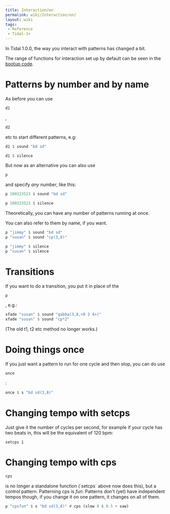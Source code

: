 ```yaml
---
title: Interaction/en
permalink: wiki/Interaction/en/
layout: wiki
tags:
 - Reference
 - Tidal-1+
---
```


<languages/> In Tidal 1.0.0, the way you interact with patterns has
changed a bit.

The range of functions for interaction set up by default can be seen in
the [bootup
code](https://github.com/tidalcycles/Tidal/blob/master/BootTidal.hs).

# Patterns by number and by name

As before you can use

``` haskell
d1
```

,

``` haskell
d2
```

etc to start different patterns, e.g:

``` Haskell
d1 $ sound "bd sd"

d1 $ silence
```

But now as an alternative you can also use

``` haskell
p
```

and specify *any* number, like this:

``` Haskell
p 100323523 $ sound "bd sd"

p 100323523 $ silence
```

Theoretically, you can have any number of patterns running at once.

You can also refer to them by name, if you want.

``` Haskell
p "jimmy" $ sound "bd sd"
p "susan" $ sound "cp(3,8)"

p "jimmy" $ silence
p "susan" $ silence
```

# Transitions

If you want to do a transition, you put it in place of the

``` haskell
p
```

, e.g.:

``` haskell
xfade "susan" $ sound "gabba(3,8,<0 2 4>)"
xfade "susan" $ sound "cp*2"
```

(The old t1, t2 etc method no longer works.)

# Doing things once

If you just want a pattern to run for one cycle and then stop, you can
do use

``` haskell
once
```

:

``` haskell
once $ s "bd sd(3,8)"
```

# Changing tempo with setcps

Just give it the number of cycles per second, for example if your cycle
has two beats in, this will be the equivalent of 120 bpm:

    setcps 1

# Changing tempo with cps

``` haskell
cps
```

is no longer a standalone function (\`setcps\` above now does this), but
a control pattern. Patterning cps is *fun*. Patterns don't (yet) have
independent tempos though, if you change it on one pattern, it changes
on all of them.

``` haskell
p "cpsfun" $ s "bd sd(3,8)" # cps (slow 8 $ 0.5 + saw)
```
